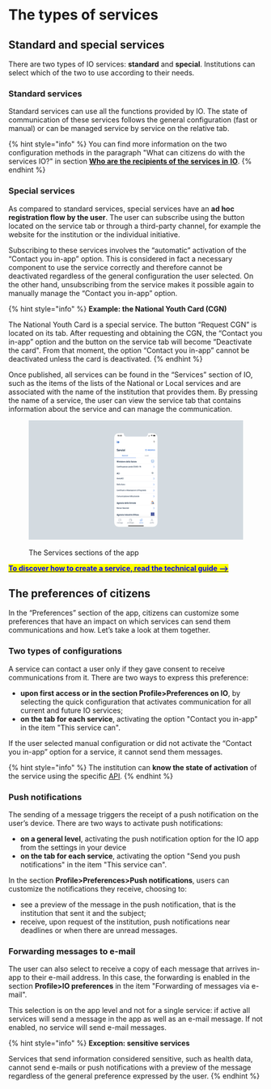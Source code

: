# The types of services

## Standard and special services 

There are two types of IO services: **standard** and **special**. Institutions can select which of the two to use according to their needs.

### Standard services 

Standard services can use all the functions provided by IO. The state of communication of these services follows the general configuration (fast or manual) or can be managed service by service on the relative tab.

{% hint style="info" %} You can find more information on the two configuration methods in the paragraph "What can citizens do with the services IO?" in section [**Who are the recipients of the services in**  **IO**](../io-service-providers-and-users/who-are-the-recipients-of-the-services-on-io.md). {% endhint %}

### Special services

As compared to standard services, special services have an **ad hoc registration flow by the user**. The user can subscribe using the button located on the service tab or through a third-party channel, for example the website for the institution or the individual initiative.

Subscribing to these services involves the “automatic” activation of the “Contact you in-app” option. This is considered in fact a necessary component to use the service correctly and therefore cannot be deactivated regardless of the general configuration the user selected. On the other hand, unsubscribing from the service makes it possible again to manually manage the “Contact you in-app” option. 

{% hint style="info" %} **Example: the National Youth Card (CGN)**

The National Youth Card is a special service. The button “Request CGN” is located on its tab. After requesting and obtaining the CGN, the “Contact you in-app” option and the button on the service tab will become “Deactivate the card". From that moment, the option “Contact you in-app” cannot be deactivated unless the card is deactivated. {% endhint %}

Once published, all services can be found in the “Services” section of IO, such as the items of the lists of the National or Local services and are associated with the name of the institution that provides them. By pressing the name of a service, the user can view the service tab that contains information about the service and can manage the communication.

<figure><img src="../.gitbook/assets/servizi.png" alt=""><figcaption><p>The Services sections of the app</p></figcaption></figure>

[<mark style="color:blue;">**To discover how to create a service, read the technical guide -->**</mark>](https://app.gitbook.com/s/coSKRte21UjDBRWKLtEs/funzionalita/creare-un-servizio) 

## The preferences of citizens

In the “Preferences” section of the app, citizens can customize some preferences that have an impact on which services can send them communications and how. Let’s take a look at them together.

### Two types of configurations

A service can contact a user only if they gave consent to receive communications from it. There are two ways to express this preference:

* **upon first access or in the section Profile>Preferences on IO**, by selecting the quick configuration that activates communication for all current and future IO services;
* **on the tab for each service**, activating the option "Contact you in-app" in the item "This service can".

If the user selected manual configuration or did not activate the “Contact you in-app” option for a service, it cannot send them messages. 

{% hint style="info" %} The institution can **know the state of activation** of the service using the specific [API](https://app.gitbook.com/s/coSKRte21UjDBRWKLtEs/api/api-messaggi/get-a-user-profile-using-post). {% endhint %}

### Push notifications 

The sending of a message triggers the receipt of a push notification on the user’s device. There are two ways to activate push notifications: 

* **on a general level**, activating the push notification option for the IO app from the settings in your device
* **on the tab for each service**, activating the option "Send you push notifications" in the item "This service can".

In the section **Profile>Preferences>Push notifications**, users can customize the notifications they receive, choosing to:

* see a preview of the message in the push notification, that is the institution that sent it and the subject;
* receive, upon request of the institution, push notifications near deadlines or when there are unread messages.

### Forwarding messages to e-mail

The user can also select to receive a copy of each message that arrives in-app to their e-mail address. In this case, the forwarding is enabled in the section **Profile>IO preferences** in the item "Forwarding of messages via e-mail".

This selection is on the app level and not for a single service: if active all services will send a message in the app as well as an e-mail message. If not enabled, no service will send e-mail messages.

{% hint style="info" %} **Exception: sensitive services**

Services that send information considered sensitive, such as health data, cannot send e-mails or push notifications with a preview of the message regardless of the general preference expressed by the user. {% endhint %}